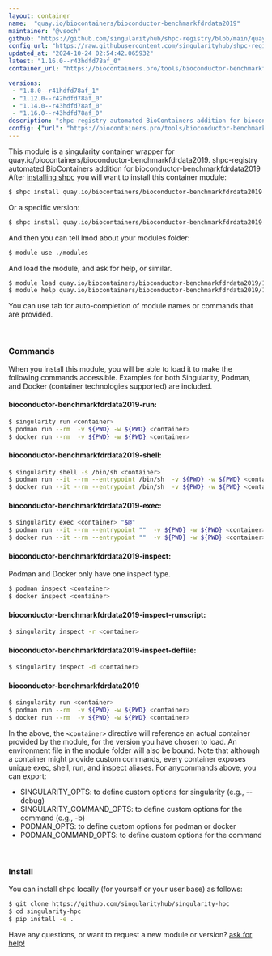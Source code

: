 ```yaml
---
layout: container
name:  "quay.io/biocontainers/bioconductor-benchmarkfdrdata2019"
maintainer: "@vsoch"
github: "https://github.com/singularityhub/shpc-registry/blob/main/quay.io/biocontainers/bioconductor-benchmarkfdrdata2019/container.yaml"
config_url: "https://raw.githubusercontent.com/singularityhub/shpc-registry/main/quay.io/biocontainers/bioconductor-benchmarkfdrdata2019/container.yaml"
updated_at: "2024-10-24 02:54:42.065932"
latest: "1.16.0--r43hdfd78af_0"
container_url: "https://biocontainers.pro/tools/bioconductor-benchmarkfdrdata2019"

versions:
 - "1.8.0--r41hdfd78af_1"
 - "1.12.0--r42hdfd78af_0"
 - "1.14.0--r43hdfd78af_0"
 - "1.16.0--r43hdfd78af_0"
description: "shpc-registry automated BioContainers addition for bioconductor-benchmarkfdrdata2019"
config: {"url": "https://biocontainers.pro/tools/bioconductor-benchmarkfdrdata2019", "maintainer": "@vsoch", "description": "shpc-registry automated BioContainers addition for bioconductor-benchmarkfdrdata2019", "latest": {"1.16.0--r43hdfd78af_0": "sha256:600db0d68a6e09a57b5b1349f3c6f5d82cb126534d2f8584e6cdb2c9f9d12525"}, "tags": {"1.8.0--r41hdfd78af_1": "sha256:8bea3722723df1fd800e892802cc4a0ccd01fbdef3ebdaf2f2fc133013391eec", "1.12.0--r42hdfd78af_0": "sha256:0b9339356f631d00e163b9a1d6d68e53d5f256e4ef20aa861eea6705ae65276d", "1.14.0--r43hdfd78af_0": "sha256:a40439dbe5a394e4adb0a7022d250279bec2f09c3fabb9453ac1e86ec012b215", "1.16.0--r43hdfd78af_0": "sha256:600db0d68a6e09a57b5b1349f3c6f5d82cb126534d2f8584e6cdb2c9f9d12525"}, "docker": "quay.io/biocontainers/bioconductor-benchmarkfdrdata2019"}
---
```


This module is a singularity container wrapper for quay.io/biocontainers/bioconductor-benchmarkfdrdata2019.
shpc-registry automated BioContainers addition for bioconductor-benchmarkfdrdata2019
After [installing shpc](#install) you will want to install this container module:


```bash
$ shpc install quay.io/biocontainers/bioconductor-benchmarkfdrdata2019
```

Or a specific version:

```bash
$ shpc install quay.io/biocontainers/bioconductor-benchmarkfdrdata2019:1.16.0--r43hdfd78af_0
```

And then you can tell lmod about your modules folder:

```bash
$ module use ./modules
```

And load the module, and ask for help, or similar.

```bash
$ module load quay.io/biocontainers/bioconductor-benchmarkfdrdata2019/1.16.0--r43hdfd78af_0
$ module help quay.io/biocontainers/bioconductor-benchmarkfdrdata2019/1.16.0--r43hdfd78af_0
```

You can use tab for auto-completion of module names or commands that are provided.

<br>

### Commands

When you install this module, you will be able to load it to make the following commands accessible.
Examples for both Singularity, Podman, and Docker (container technologies supported) are included.

#### bioconductor-benchmarkfdrdata2019-run:

```bash
$ singularity run <container>
$ podman run --rm  -v ${PWD} -w ${PWD} <container>
$ docker run --rm  -v ${PWD} -w ${PWD} <container>
```

#### bioconductor-benchmarkfdrdata2019-shell:

```bash
$ singularity shell -s /bin/sh <container>
$ podman run --it --rm --entrypoint /bin/sh  -v ${PWD} -w ${PWD} <container>
$ docker run --it --rm --entrypoint /bin/sh  -v ${PWD} -w ${PWD} <container>
```

#### bioconductor-benchmarkfdrdata2019-exec:

```bash
$ singularity exec <container> "$@"
$ podman run --it --rm --entrypoint ""  -v ${PWD} -w ${PWD} <container> "$@"
$ docker run --it --rm --entrypoint ""  -v ${PWD} -w ${PWD} <container> "$@"
```

#### bioconductor-benchmarkfdrdata2019-inspect:

Podman and Docker only have one inspect type.

```bash
$ podman inspect <container>
$ docker inspect <container>
```

#### bioconductor-benchmarkfdrdata2019-inspect-runscript:

```bash
$ singularity inspect -r <container>
```

#### bioconductor-benchmarkfdrdata2019-inspect-deffile:

```bash
$ singularity inspect -d <container>
```



#### bioconductor-benchmarkfdrdata2019

```bash
$ singularity run <container>
$ podman run --rm  -v ${PWD} -w ${PWD} <container>
$ docker run --rm  -v ${PWD} -w ${PWD} <container>
```


In the above, the `<container>` directive will reference an actual container provided
by the module, for the version you have chosen to load. An environment file in the
module folder will also be bound. Note that although a container
might provide custom commands, every container exposes unique exec, shell, run, and
inspect aliases. For anycommands above, you can export:

 - SINGULARITY_OPTS: to define custom options for singularity (e.g., --debug)
 - SINGULARITY_COMMAND_OPTS: to define custom options for the command (e.g., -b)
 - PODMAN_OPTS: to define custom options for podman or docker
 - PODMAN_COMMAND_OPTS: to define custom options for the command

<br>

### Install

You can install shpc locally (for yourself or your user base) as follows:

```bash
$ git clone https://github.com/singularityhub/singularity-hpc
$ cd singularity-hpc
$ pip install -e .
```

Have any questions, or want to request a new module or version? [ask for help!](https://github.com/singularityhub/singularity-hpc/issues)